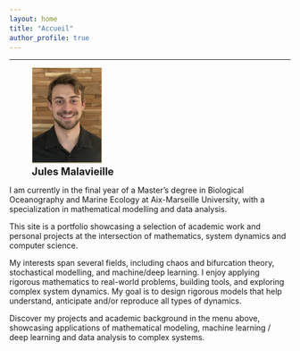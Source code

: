 ```yaml
---
layout: home
title: "Accueil"
author_profile: true
---
```

-------------------------------------------------------------
<figure class="half">
  <img src="assets/photo.png" alt="Jules Malavieille" style="width:30%">
  <figcaption style="font-size: 1.3em; font-weight: bold;">Jules Malavieille</figcaption>
</figure>

I am currently in the final year of a Master’s degree in Biological Oceanography and Marine Ecology at Aix-Marseille University, with a specialization in mathematical modelling and data analysis.

This site is a portfolio showcasing a selection of academic work and personal projects at the intersection of mathematics, system dynamics and computer science.

My interests span several fields, including chaos and bifurcation theory, stochastical modelling, and machine/deep learning. I enjoy applying rigorous mathematics to real-world problems, building tools, and exploring complex system dynamics. My goal is to design rigorous models that help understand, anticipate and/or reproduce all types of dynamics.

Discover my projects and academic background in the menu above, showcasing applications of mathematical modeling, machine learning / deep learning and data analysis to complex systems. 


